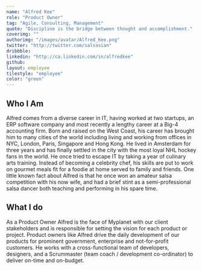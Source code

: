 ```yaml
---
name: "Alfred Kee"
role: "Product Owner"
tag: "Agile, Consulting, Management"
quote: "Discipline is the bridge between thought and accomplishment."
coverimg: ""
authorimg: "/images/avatar/Alfred_Kee.png"
twitter: "http://twitter.com/salsasian"
dribbble:
linkedin: "http://ca.linkedin.com/in/alfredkee"
github:
layout: employee
tilestyle: "employee"
color: "green"
---
```


## Who I Am

Alfred comes from a diverse career in IT, having worked at two startups, an ERP software company and most recently a lengthy career at a Big-4 accounting firm.  Born and raised on the West Coast, his career has brought him to many cities of the world including living and working from offices in NYC, London, Paris, Singapore and Hong Kong.  He lived in Amsterdam for three years and has finally settled in the city with the most loyal NHL hockey fans in the world.  He once tried to escape IT by taking a year of culinary arts training.  Instead of becoming a celebrity chef, his skills are put to work on gourmet meals fit for a foodie at home served to family and friends.  One little known fact about Alfred is that he once won an amateur salsa competition with his now wife, and had a brief stint as a semi-professional salsa dancer both teaching and performing in his spare time.

## What I do

As a Product Owner Alfred is the face of Myplanet with our client stakeholders and is responsible for setting the vision for each product or project. Product owners like Alfred drive the daily development of our products for prominent government, enterprise and not-for-profit customers. He works with a cross-functional team of developers, designers, and a Scrummaster (team coach / development co-ordinator) to deliver on-time and on-budget.